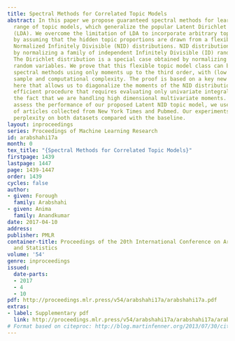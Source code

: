 ```yaml
---
title: Spectral Methods for Correlated Topic Models
abstract: In this paper we propose guaranteed spectral methods for learning a broad
  range of topic models, which generalize the popular Latent Dirichlet Allocation
  (LDA). We overcome the limitation of LDA to incorporate arbitrary topic correlations,
  by assuming that the hidden topic proportions are drawn from a flexible class of
  Normalized Infinitely Divisible (NID) distributions. NID distributions are generated
  by normalizing a family of independent Infinitely Divisible (ID) random variables.
  The Dirichlet distribution is a special case obtained by normalizing a set of Gamma
  random variables. We prove that this flexible topic model class can be learnt via
  spectral methods using only moments up to the third order, with (low order) polynomial
  sample and computational complexity. The proof is based on a key new technique derived
  here that allows us to diagonalize the moments of the NID distribution through an
  efficient procedure that requires evaluating only univariate integrals, despite
  the fact that we are handling high dimensional multivariate moments. In order to
  assess the performance of our proposed Latent NID topic model, we use two real datasets
  of articles collected from New York Times and Pubmed. Our experiments yield improved
  perplexity on both datasets compared with the baseline.
layout: inproceedings
series: Proceedings of Machine Learning Research
id: arabshahi17a
month: 0
tex_title: "{Spectral Methods for Correlated Topic Models}"
firstpage: 1439
lastpage: 1447
page: 1439-1447
order: 1439
cycles: false
author:
- given: Forough
  family: Arabshahi
- given: Anima
  family: Anandkumar
date: 2017-04-10
address: 
publisher: PMLR
container-title: Proceedings of the 20th International Conference on Artificial Intelligence
  and Statistics
volume: '54'
genre: inproceedings
issued:
  date-parts:
  - 2017
  - 4
  - 10
pdf: http://proceedings.mlr.press/v54/arabshahi17a/arabshahi17a.pdf
extras:
- label: Supplementary pdf
  link: http://proceedings.mlr.press/v54/arabshahi17a/arabshahi17a/arabshahi17a-supp.pdf
# Format based on citeproc: http://blog.martinfenner.org/2013/07/30/citeproc-yaml-for-bibliographies/
---
```


